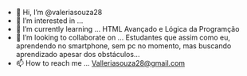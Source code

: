 - 👋 Hi, I’m @valeriasouza28
- 👀 I’m interested in ...
- 🌱 I’m currently learning ...
HTML Avançado e Lógica da Programção
- 💞️ I’m looking to collaborate on ...
Estudantes que assim como eu, aprendendo 
no smartphone, sem pc no momento,
mas buscando aprendizado apesar dos
 obstáculos... 
- 📫 How to reach me ...
Valleriasouza28@gmail.com

<!---
valeriasouza28/valeriasouza28 is a ✨ special ✨ repository because its `README.md` (this file) appears on your GitHub profile.
You can click the Preview link to take a look at your changes.
--->
